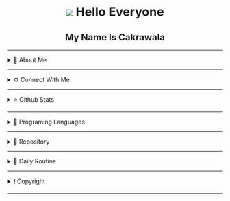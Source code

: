 <div align="center">
  
# ![](https://user-images.githubusercontent.com/18350557/176309783-0785949b-9127-417c-8b55-ab5a4333674e.gif) Hello Everyone
## My Name Is Cakrawala

<!--<p align="center">
  <img src="https://github.com/Andriiwalker/zeeoneofc/blob/zeeoneofc/2047a1zwq1.gif" />
</p>-->

</div>

------

<details>
  <summary> 📓 About Me</summary>

<p align="center">
  <img src="https://img.hotimg.com/Nagisa-Natsunagi.jpeg" height=200 width=360 />
</p>

I'm just an individual who really 
loves the world of gaming, 
even though it may seem 
pointless. And I'm just a student,
I'm just pursuing this skill 
as part of my personal hobby.

I'm not a programmer I just look 
at the code and study it

- 🔭 I'm working on Stevens0856.github io
 - 🌱 I am studying Philosophy
 - 👯 I want to collaborate on a game
 - 🤔 I am looking for help by trying on my own
 <!--
 - 💬 Ask me about #
 - 📫 How to contact me: #-->

 - 😄 Pronoun: someone
 - ⚡ Interesting fact: I only edit program code because I don't have a job, and I'm still a student


</details>

------

<details>
  <summary> ⚙️ Connect With Me</summary>

<p align="center">

[![YouTube](https://img.shields.io/badge/YouTube-Subscribe-red?style=for-the-badge&logo=youtube)](https://www.youtube.com/c/YourYouTubeChannel)
[![GitHub](https://img.shields.io/badge/GitHub-Follow-lightgrey?style=for-the-badge&logo=github)](https://github.com/Stevens0856)
[![Blogger](https://img.shields.io/badge/Blogger-Visit-orange?style=for-the-badge&logo=blogger)](https://yourblog.blogspot.com)
[![WhatsApp](https://img.shields.io/badge/WhatsApp-Chat-brightgreen?style=for-the-badge&logo=whatsapp)](https://whatsapp.com/channel/0029VaLpddR3mFY8UG373337)
[![Discord](https://img.shields.io/badge/Discord-Join-9cf?style=for-the-badge&logo=discord)](https://discord.gg/your-discord-invite)
[![Spotify](https://img.shields.io/badge/Spotify-Follow-darkgreen?style=for-the-badge&logo=spotify)](https://open.spotify.com/user/your-spotify-username)
[![Instagram](https://img.shields.io/badge/Instagram-Follow-purple?style=for-the-badge&logo=instagram)](https://www.instagram.com/your-instagram-handle)
[![Facebook](https://img.shields.io/badge/Facebook-Connect-blue?style=for-the-badge&logo=facebook)](https://www.facebook.com/your-facebook-profile)
[![TikTok](https://img.shields.io/badge/TikTok-Follow-orange?style=for-the-badge&logo=tiktok)](https://www.tiktok.com/@your-tiktok-username)

</details>

------

<details>
  <summary> ⭐ Github Stats</summary>

  <p align="center"><a href="https://github.com/Stevens0856"><img src="https://github-readme-stats.vercel.app/api?username=Stevens0856&show_icons=true&theme=radical"></a></p>

  <p align="center"><a href="https://github.com/Stevens0856"><img src="https://github-readme-stats.vercel.app/api/top-langs/?username=Stevens0856&theme=radical&layout=compact"></a></p> 
</details>

------

<!--<details>
  <summary>🛍️ My Store</summary>
  
</details> 
  
------ 
-->
<!--<details>
  <summary> 🎵 Play Music</summary>

<p align="center">
  <a href="https://open.spotify.com/playlist/6ZUZLO2BKCEElxnOF0HBs6?si=zq3o6bmfQXCppmBHizzBiw&utm_source=copy-link" target="_blank"><img src="https://now-playing-on-spotify.vercel.app/api/spotify" alt="Spotify Now Playing" width="350"/></a>
</p>

</details>-->
<!--
------
-->
<details>
  <summary> 🔧 Programing Languages</summary>

<p align="center">
<a href="https://developer.mozilla.org/en-US/docs/Web/JavaScript" target="_blank" rel="noreferrer"><img src="https://raw.githubusercontent.com/danielcranney/readme-generator/main/public/icons/skills/javascript-colored.svg" width="36" height="36" alt="JavaScript" /></a><a href="https://www.python.org/" target="_blank" rel="noreferrer"><img src="https://raw.githubusercontent.com/danielcranney/readme-generator/main/public/icons/skills/python-colored.svg" width="36" height="36" alt="Python" /></a><a href="https://developer.mozilla.org/en-US/docs/Glossary/HTML5" target="_blank" rel="noreferrer"><img src="https://raw.githubusercontent.com/danielcranney/readme-generator/main/public/icons/skills/html5-colored.svg" width="36" height="36" alt="HTML5" /></a><a href="https://www.w3.org/TR/CSS/#css" target="_blank" rel="noreferrer"><img src="https://raw.githubusercontent.com/danielcranney/readme-generator/main/public/icons/skills/css3-colored.svg" width="36" height="36" alt="CSS3" /></a>
                    </p>

</details>

------

<details>
  <summary> 📝 Repository</summary>

![github card](https://github-readme-stats.vercel.app/api/pin/?username=Stevens0856&repo=Database&theme=dark)
![github card](https://github-readme-stats.vercel.app/api/pin/?username=Stevens0856&repo=MyWebApikey&theme=nightowl)
![github card](https://github-readme-stats.vercel.app/api/pin/?username=Stevens0856&repo=Portfolio-Dashboard&theme=dark)
![github card](https://github-readme-stats.vercel.app/api/pin/?username=Stevens0856&repo=Stevens0856.github.io&theme=nightowl)

</details>

------

<details>
  <summary> 📌 Daily Routine</summary>
  
  * Wake Up
  * Go To School
  * Go Home
  * Eat
  * Sleep
  * Repeat
  
  > Don't suspect me of 
  > being a neet or not 
  > having a social life, 
  > I just don't have any 
  > friends.
  
 </details>
 
 ------
 
 <details>
   <summary>❗ Copyright</summary>

<p align="center">
© 2024 Stevens0856. All rights reserved. <br>No part of this work may be reproduced, <br>distributed, or used without written permission <br>from the copyright holder.
</p>
<p align="center">
DO NOT CLAIM THE CODE THAT I PIN 📌
</p>

</details>

------



<!--
**Stevens0856/Stevens0856** is a ✨ _special_ ✨ repository because its `README.md` (this file) appears on your GitHub profile.

Here are some ideas to get you started:

- 🔭 I’m currently working on ...
- 🌱 I’m currently learning ...
- 👯 I’m looking to collaborate on ...
- 🤔 I’m looking for help with ...
- 💬 Ask me about ...
- 📫 How to reach me: ...
- 😄 Pronouns: ...
- ⚡ Fun fact: ...
-->
